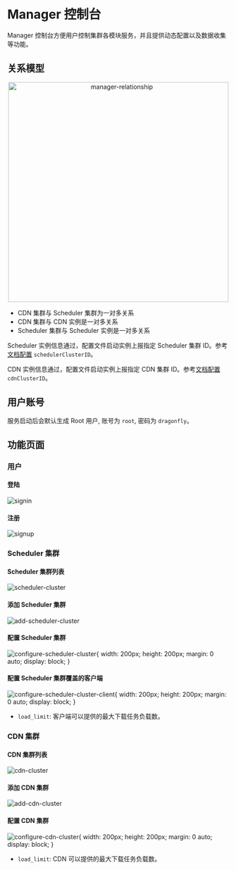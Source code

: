 # Manager 控制台

Manager 控制台方便用户控制集群各模块服务，并且提供动态配置以及数据收集等功能。

## 关系模型

<div align="center">
  <img src="../../../en/images/manager-console/relationship.jpg" width="500" title="manager-relationship">
</div>

- CDN 集群与 Scheduler 集群为一对多关系
- CDN 集群与 CDN 实例是一对多关系
- Scheduler 集群与 Scheduler 实例是一对多关系

Scheduler 实例信息通过，配置文件启动实例上报指定 Scheduler 集群 ID。参考[文档配置](../../config/scheduler.yaml) `schedulerClusterID`。

CDN 实例信息通过，配置文件启动实例上报指定 CDN 集群 ID。参考[文档配置](../../config/cdn.yaml) `cdnClusterID`。

## 用户账号

服务启动后会默认生成 Root 用户, 账号为 `root`, 密码为 `dragonfly`。

## 功能页面

### 用户

#### 登陆

![signin][signin]

#### 注册

![signup][signup]

### Scheduler 集群

#### Scheduler 集群列表

![scheduler-cluster][scheduler-cluster]

#### 添加 Scheduler 集群

![add-scheduler-cluster][add-scheduler-cluster]

#### 配置 Scheduler 集群

![configure-scheduler-cluster][configure-scheduler-cluster]{ width: 200px; height: 200px; margin: 0 auto; display: block; }

#### 配置 Scheduler 集群覆盖的客户端

![configure-scheduler-cluster-client][configure-scheduler-cluster-client]{ width: 200px; height: 200px; margin: 0 auto; display: block; }

- `load_limit`: 客户端可以提供的最大下载任务负载数。

### CDN 集群

#### CDN 集群列表

![cdn-cluster][cdn-cluster]

#### 添加 CDN 集群

![add-cdn-cluster][add-cdn-cluster]

#### 配置 CDN 集群

![configure-cdn-cluster][configure-cdn-cluster]{ width: 200px; height: 200px; margin: 0 auto; display: block; }

- `load_limit`: CDN 可以提供的最大下载任务负载数。

[signin]: ../../../en/images/manager-console/signin.jpg
[signup]: ../../../en/images/manager-console/signup.jpg
[scheduler-cluster]: ../../../en/images/manager-console/scheduler-cluster.jpg
[add-scheduler-cluster]: ../../../en/images/manager-console/add-scheduler-cluster.jpg
[configure-scheduler-cluster]: ../../../en/images/manager-console/configure-scheduler-cluster.jpg
[configure-scheduler-cluster-client]: ../../../en/images/manager-console/configure-scheduler-cluster-client.jpg
[cdn-cluster]: ../../../en/images/manager-console/cdn-cluster.jpg
[add-cdn-cluster]: ../../../en/images/manager-console/add-cdn-cluster.jpg
[configure-cdn-cluster]: ../../../en/images/manager-console/configure-cdn-cluster.jpg
